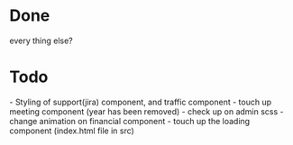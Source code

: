 <h1>Done</h1>
 every thing else?
<h1>Todo</h1>
 - Styling of support(jira) component, and traffic component
 - touch up meeting component (year has been removed)
 - check up on admin scss
 - change animation on financial component
 - touch up the loading component (index.html file in src)